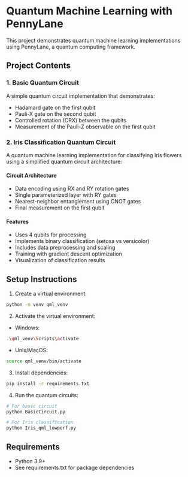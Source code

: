 # Quantum Machine Learning with PennyLane

This project demonstrates quantum machine learning implementations using PennyLane, a quantum computing framework.

## Project Contents

### 1. Basic Quantum Circuit
A simple quantum circuit implementation that demonstrates:
- Hadamard gate on the first qubit
- Pauli-X gate on the second qubit
- Controlled rotation (CRX) between the qubits
- Measurement of the Pauli-Z observable on the first qubit

### 2. Iris Classification Quantum Circuit
A quantum machine learning implementation for classifying Iris flowers using a simplified quantum circuit architecture:

#### Circuit Architecture
- Data encoding using RX and RY rotation gates
- Single parameterized layer with RY gates
- Nearest-neighbor entanglement using CNOT gates
- Final measurement on the first qubit

#### Features
- Uses 4 qubits for processing
- Implements binary classification (setosa vs versicolor)
- Includes data preprocessing and scaling
- Training with gradient descent optimization
- Visualization of classification results

## Setup Instructions

1. Create a virtual environment:
```bash
python -m venv qml_venv
```

2. Activate the virtual environment:
- Windows:
```bash
.\qml_venv\Scripts\activate
```
- Unix/MacOS:
```bash
source qml_venv/bin/activate
```

3. Install dependencies:
```bash
pip install -r requirements.txt
```

4. Run the quantum circuits:
```bash
# For basic circuit
python BasicCircuit.py

# For Iris classification
python Iris_qml_lowperf.py
```

## Requirements
- Python 3.9+
- See requirements.txt for package dependencies 